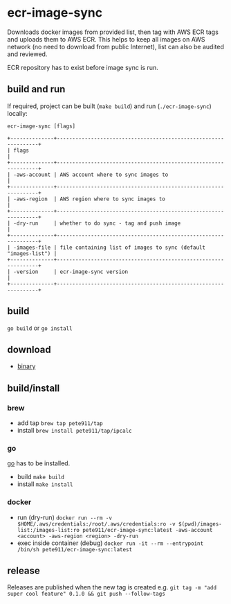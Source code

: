 # ecr-image-sync

Downloads docker images from provided list, then tag with AWS ECR tags and uploads them to AWS ECR. This helps to keep
all images on AWS network (no need to download from public Internet), list can also be audited and reviewed.

ECR repository has to exist before image sync is run.

## build and run

If required, project can be built (`make build`) and run (`./ecr-image-sync`) locally:
```
ecr-image-sync [flags]
```
```
+--------------+----------------------------------------------------------------+
| flags                                                                         |
+--------------+----------------------------------------------------------------+
| -aws-account | AWS account where to sync images to                            |
+--------------+----------------------------------------------------------------+
| -aws-region  | AWS region where to sync images to                             |
+--------------+----------------------------------------------------------------+
| -dry-run     | whether to do sync - tag and push image                        |
+--------------+----------------------------------------------------------------+
| -images-file | file containing list of images to sync (default "images-list") |
+--------------+----------------------------------------------------------------+
| -version     | ecr-image-sync version                                         |
+--------------+----------------------------------------------------------------+
```

## build

`go build` or `go install`

## download

- [binary](https://github.com/pete911/ipcalc/releases)

## build/install

### brew

- add tap `brew tap pete911/tap`
- install `brew install pete911/tap/ipcalc`

### go

[go](https://golang.org/dl/) has to be installed.
- build `make build`
- install `make install`

### docker

- run (dry-run) `docker run --rm -v $HOME/.aws/credentials:/root/.aws/credentials:ro -v $(pwd)/images-list:/images-list:ro pete911/ecr-image-sync:latest -aws-account <account> -aws-region <region> -dry-run`
- exec inside container (debug) `docker run -it --rm --entrypoint /bin/sh pete911/ecr-image-sync:latest`

## release

Releases are published when the new tag is created e.g.
`git tag -m "add super cool feature" 0.1.0 && git push --follow-tags`
